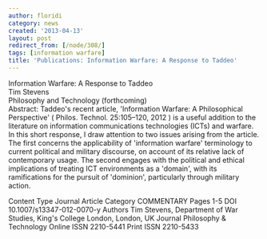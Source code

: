 ```yaml
---
author: floridi
category: news
created: '2013-04-13'
layout: post
redirect_from: [/node/308/]
tags: [information warfare]
title: 'Publications: Information Warfare: A Response to Taddeo'
---
```

Information Warfare: A Response to Taddeo  
Tim Stevens  
Philosophy and Technology (forthcoming)  
Abstract: Taddeo's recent article, 'Information Warfare: A Philosophical
Perspective' ( Philos. Technol. 25:105–120, 2012 ) is a useful addition to the
literature on information communications technologies (ICTs) and warfare. In
this short response, I draw attention to two issues arising from the article.
The first concerns the applicability of 'information warfare' terminology to
current political and military discourse, on account of its relative lack of
contemporary usage. The second engages with the political and ethical
implications of treating ICT environments as a 'domain', with its
ramifications for the pursuit of 'dominion', particularly through military
action.

Content Type Journal Article Category COMMENTARY Pages 1-5 DOI
10.1007/s13347-012-0070-y Authors Tim Stevens, Department of War Studies,
King's College London, London, UK Journal Philosophy & Technology Online ISSN
2210-5441 Print ISSN 2210-5433


